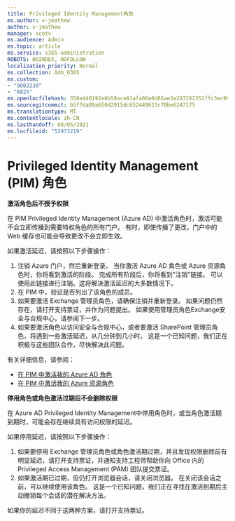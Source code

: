 ```yaml
---
title: Privileged Identity Management角色
ms.author: v-jmathew
author: v-jmathew
manager: scotv
ms.audience: Admin
ms.topic: article
ms.service: o365-administration
ROBOTS: NOINDEX, NOFOLLOW
localization_priority: Normal
ms.collection: Adm_O365
ms.custom:
- "9003230"
- "6825"
ms.openlocfilehash: 358e446192e6b58ace81afa06e0d65ae3a207282351ffc3ec9975a24779951fb
ms.sourcegitcommit: b5f7da89a650d2915dc652449623c78be6247175
ms.translationtype: MT
ms.contentlocale: zh-CN
ms.lasthandoff: 08/05/2021
ms.locfileid: "53973219"
---
```

# <a name="privileged-identity-managementpim-role"></a>Privileged Identity Management (PIM) 角色

**激活角色后不授予权限**

在 PIM Privileged Identity Management (Azure AD) 中激活角色时，激活可能不会立即传播到需要特权角色的所有门户。 有时，即使传播了更改，门户中的 Web 缓存也可能会导致更改不会立即生效。

如果激活延迟，请按照以下步骤操作：

1. 注销 Azure 门户，然后重新登录。 当你激活 Azure AD 角色或 Azure 资源角色时，你将看到激活的阶段。 完成所有阶段后，你将看到"注销"链接。 可以使用此链接进行注销。这将解决激活延迟的大多数情况下。
2. 在 PIM 中，验证是否列出了该角色的成员。
3. 如果要激活 Exchange 管理员角色，请确保注销并重新登录。 如果问题仍然存在，请打开支持票证，并作为问题提出。 如果使用管理员角色Exchange安全与合规中心，请参阅下一步。
4. 如果要激活角色以访问安全与合规中心，或者要激活 SharePoint 管理员角色，将遇到一些激活延迟，从几分钟到几小时。 这是一个已知问题，我们正在积极与这些团队合作，尽快解决此问题。

有关详细信息，请参阅：

- [在 PIM 中激活我的 Azure AD 角色](https://docs.microsoft.com/azure/active-directory/privileged-identity-management/pim-how-to-activate-role?WT.mc_id=Portal-Microsoft_Azure_Support "https://docs.microsoft.com/azure/active-directory/privileged-identity-management/pim-how-to-activate-role?wt.mc_id=portal-microsoft_azure_support")
- [在 PIM 中激活我的 Azure 资源角色](https://docs.microsoft.com/azure/active-directory/privileged-identity-management/pim-resource-roles-activate-your-roles?WT.mc_id=Portal-Microsoft_Azure_Support "https://docs.microsoft.com/azure/active-directory/privileged-identity-management/pim-resource-roles-activate-your-roles?wt.mc_id=portal-microsoft_azure_support")

**停用角色或角色激活过期后不会删除权限**

在 Azure AD Privileged Identity Management中停用角色时，或当角色激活期到期时，可能会存在继续具有访问权限的延迟。

如果停用延迟，请按照以下步骤操作：

1. 如果要停用 Exchange 管理员角色或角色激活期过期，并且发现权限删除前有明显延迟，请打开支持票证，并通知支持工程师帮助你向 Office 内的 Privileged Access Management (PAM) 团队提交票证。
2. 如果激活期已过期，但仍打开浏览器会话，请关闭浏览器。 在关闭该会话之前，可以继续使用该角色。 这是一个已知问题，我们正在寻找在激活到期后主动撤销每个会话的潜在解决方法。

如果你的延迟不同于这两种方案，请打开支持票证。
